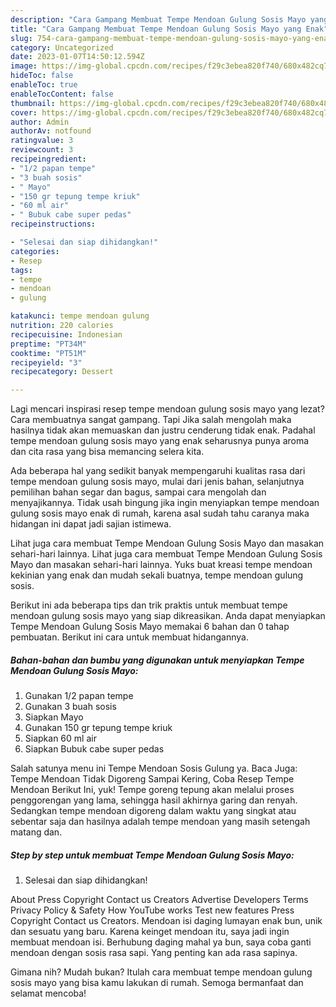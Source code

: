 ```yaml
---
description: "Cara Gampang Membuat Tempe Mendoan Gulung Sosis Mayo yang Enak"
title: "Cara Gampang Membuat Tempe Mendoan Gulung Sosis Mayo yang Enak"
slug: 754-cara-gampang-membuat-tempe-mendoan-gulung-sosis-mayo-yang-enak
category: Uncategorized
date: 2023-01-07T14:50:12.594Z
image: https://img-global.cpcdn.com/recipes/f29c3ebea820f740/680x482cq70/tempe-mendoan-gulung-sosis-mayo-foto-resep-utama.jpg
hideToc: false
enableToc: true
enableTocContent: false
thumbnail: https://img-global.cpcdn.com/recipes/f29c3ebea820f740/680x482cq70/tempe-mendoan-gulung-sosis-mayo-foto-resep-utama.jpg
cover: https://img-global.cpcdn.com/recipes/f29c3ebea820f740/680x482cq70/tempe-mendoan-gulung-sosis-mayo-foto-resep-utama.jpg
author: Admin
authorAv: notfound
ratingvalue: 3
reviewcount: 3
recipeingredient:
- "1/2 papan tempe"
- "3 buah sosis"
- " Mayo"
- "150 gr tepung tempe kriuk"
- "60 ml air"
- " Bubuk cabe super pedas"
recipeinstructions:

- "Selesai dan siap dihidangkan!"
categories:
- Resep
tags:
- tempe
- mendoan
- gulung

katakunci: tempe mendoan gulung 
nutrition: 220 calories
recipecuisine: Indonesian
preptime: "PT34M"
cooktime: "PT51M"
recipeyield: "3"
recipecategory: Dessert

---
```



Lagi mencari inspirasi resep tempe mendoan gulung sosis mayo yang lezat? Cara membuatnya sangat gampang. Tapi Jika salah mengolah maka hasilnya tidak akan memuaskan dan justru cenderung tidak enak. Padahal tempe mendoan gulung sosis mayo yang enak seharusnya punya aroma dan cita rasa yang bisa memancing selera kita.


Ada beberapa hal yang sedikit banyak mempengaruhi kualitas rasa dari tempe mendoan gulung sosis mayo, mulai dari jenis bahan, selanjutnya pemilihan bahan segar dan bagus, sampai cara mengolah dan menyajikannya. Tidak usah bingung jika ingin menyiapkan tempe mendoan gulung sosis mayo enak di rumah, karena asal sudah tahu caranya maka hidangan ini dapat jadi sajian istimewa.

Lihat juga cara membuat Tempe Mendoan Gulung Sosis Mayo dan masakan sehari-hari lainnya. Lihat juga cara membuat Tempe Mendoan Gulung Sosis Mayo dan masakan sehari-hari lainnya. Yuks buat kreasi tempe mendoan kekinian yang enak dan mudah sekali buatnya, tempe mendoan gulung sosis.


Berikut ini ada beberapa tips dan trik praktis untuk membuat tempe mendoan gulung sosis mayo yang siap dikreasikan. Anda dapat menyiapkan Tempe Mendoan Gulung Sosis Mayo memakai 6 bahan dan 0 tahap pembuatan. Berikut ini cara untuk membuat hidangannya.

<!--inarticleads1-->

##### Bahan-bahan dan bumbu yang digunakan untuk menyiapkan Tempe Mendoan Gulung Sosis Mayo:

1. Gunakan 1/2 papan tempe
1. Gunakan 3 buah sosis
1. Siapkan  Mayo
1. Gunakan 150 gr tepung tempe kriuk
1. Siapkan 60 ml air
1. Siapkan  Bubuk cabe super pedas


Salah satunya menu ini Tempe Mendoan Sosis Gulung ya. Baca Juga: Tempe Mendoan Tidak Digoreng Sampai Kering, Coba Resep Tempe Mendoan Berikut Ini, yuk! Tempe goreng tepung akan melalui proses penggorengan yang lama, sehingga hasil akhirnya garing dan renyah. Sedangkan tempe mendoan digoreng dalam waktu yang singkat atau sebentar saja dan hasilnya adalah tempe mendoan yang masih setengah matang dan. 

<!--inarticleads2-->

##### Step by step untuk membuat Tempe Mendoan Gulung Sosis Mayo:


1. Selesai dan siap dihidangkan!

About Press Copyright Contact us Creators Advertise Developers Terms Privacy Policy &amp; Safety How YouTube works Test new features Press Copyright Contact us Creators. Mendoan isi daging lumayan enak bun, unik dan sesuatu yang baru. Karena keinget mendoan itu, saya jadi ingin membuat mendoan isi. Berhubung daging mahal ya bun, saya coba ganti mendoan dengan sosis rasa sapi. Yang penting kan ada rasa sapinya. 

Gimana nih? Mudah bukan? Itulah cara membuat tempe mendoan gulung sosis mayo yang bisa kamu lakukan di rumah. Semoga bermanfaat dan selamat mencoba!
